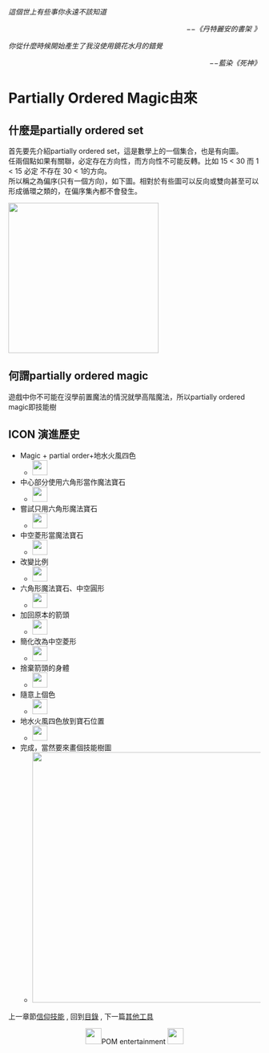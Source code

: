 *這個世上有些事你永遠不該知道*  
<p align="right"><i>−−《丹特麗安的書架 》</i></p>

*你從什麼時候開始產生了我沒使用鏡花水月的錯覺*  
<p align="right"><i>−−藍染《死神》</i></p>


# Partially Ordered Magic由來

## 什麼是partially ordered set
首先要先介紹partially ordered set，這是數學上的一個集合，也是有向圖。  
任兩個點如果有關聯，必定存在方向性，而方向性不可能反轉。比如 15 < 30 而 1 < 15 必定 不存在 30 < 1的方向。  
所以稱之為偏序(只有一個方向)，如下圖。相對於有些圖可以反向或雙向甚至可以形成循環之類的，在偏序集內都不會發生。   

<img src="https://github.com/PartiallyOrderedMagic/PartiallyOrderedMagic.github.io/raw/master/Setting/Appendix/POM/Partially%20Ordered.svg" Width="300" />

## 何謂partially ordered magic
遊戲中你不可能在沒學前置魔法的情況就學高階魔法，所以partially ordered magic即技能樹


## ICON 演進歷史
 * Magic + partial order+地水火風四色
   * <img src="https://github.com/PartiallyOrderedMagic/PartiallyOrderedMagic.github.io/raw/master/Icon/Evolution/001.png" Width="30" />
 * 中心部分使用六角形當作魔法寶石
   * <img src="https://github.com/PartiallyOrderedMagic/PartiallyOrderedMagic.github.io/raw/master/Icon/Evolution/002.png" Width="30" />
 * 嘗試只用六角形魔法寶石
   * <img src="https://github.com/PartiallyOrderedMagic/PartiallyOrderedMagic.github.io/raw/master/Icon/Evolution/003.png" Width="30" />
 * 中空菱形當魔法寶石
   * <img src="https://github.com/PartiallyOrderedMagic/PartiallyOrderedMagic.github.io/raw/master/Icon/Evolution/004.png" Width="30" />
 * 改變比例
   * <img src="https://github.com/PartiallyOrderedMagic/PartiallyOrderedMagic.github.io/raw/master/Icon/Evolution/005.png" Width="30" />
 * 六角形魔法寶石、中空圓形
   * <img src="https://github.com/PartiallyOrderedMagic/PartiallyOrderedMagic.github.io/raw/master/Icon/Evolution/006.png" Width="30" />
 * 加回原本的箭頭
   * <img src="https://github.com/PartiallyOrderedMagic/PartiallyOrderedMagic.github.io/raw/master/Icon/Evolution/007.png" Width="30" />
 * 簡化改為中空菱形
   * <img src="https://github.com/PartiallyOrderedMagic/PartiallyOrderedMagic.github.io/raw/master/Icon/Evolution/008.png" Width="30" />
 * 捨棄箭頭的身體
   * <img src="https://github.com/PartiallyOrderedMagic/PartiallyOrderedMagic.github.io/raw/master/Icon/Evolution/009.png" Width="30" />
 * 隨意上個色
   * <img src="https://github.com/PartiallyOrderedMagic/PartiallyOrderedMagic.github.io/raw/master/Icon/Evolution/010.png" Width="30" />
 * 地水火風四色放到寶石位置
   * <img src="https://github.com/PartiallyOrderedMagic/PartiallyOrderedMagic.github.io/raw/master/Icon/Evolution/011.png" Width="30" />
 * 完成，當然要來畫個技能樹圖
   * <img src="https://github.com/PartiallyOrderedMagic/PartiallyOrderedMagic.github.io/raw/master/Icon/Evolution/012.png" Width="500" />

上一章節[信仰技能](https://partiallyorderedmagic.github.io/Setting/Ch3/Faith) ,
回到[目錄](https://partiallyorderedmagic.github.io/#appendix) ,
下一篇[其他工具](https://partiallyorderedmagic.github.io/Setting/Appendix/Tools) 


<p align="center"><img src="https://github.com/PartiallyOrderedMagic/PartiallyOrderedMagic.github.io/raw/master/Icon/Design/4Element.svg" Height="32" />POM entertainment <img src="https://github.com/PartiallyOrderedMagic/PartiallyOrderedMagic.github.io/raw/master/Icon/Transparent/POM.png" Height="32" /></p>

